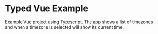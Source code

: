 # Typed Vue Example

Example Vue project using Typescript.
The app shows a list of timezones and when a timezone is selected will show its current time.

